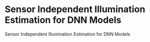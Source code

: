 # Sensor Independent Illumination Estimation for DNN Models
Sensor Independent Illumination Estimation for DNN Models
